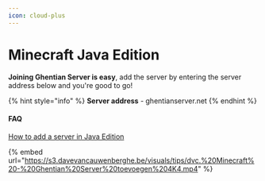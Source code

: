 ```yaml
---
icon: cloud-plus
---
```


# Minecraft Java Edition

**Joining Ghentian Server is easy**, add the server by entering the server address below and you're good to go!

{% hint style="info" %}
**Server address** - ghentianserver.net
{% endhint %}

#### FAQ

[How to add a server in Java Edition](https://ghentianserver.net/index.php/2024/12/29/adding-server-to-java-edition/)

{% embed url="https://s3.davevancauwenberghe.be/visuals/tips/dvc.%20Minecraft%20-%20Ghentian%20Server%20toevoegen%204K4.mp4" %}
